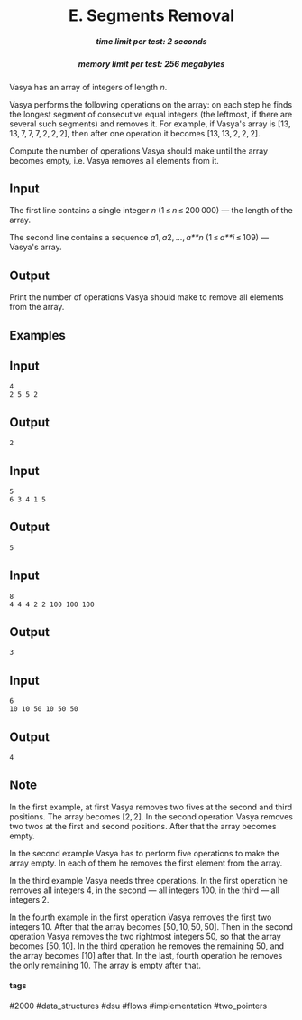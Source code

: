 <h1 style='text-align: center;'> E. Segments Removal</h1>

<h5 style='text-align: center;'>time limit per test: 2 seconds</h5>
<h5 style='text-align: center;'>memory limit per test: 256 megabytes</h5>

Vasya has an array of integers of length *n*.

Vasya performs the following operations on the array: on each step he finds the longest segment of consecutive equal integers (the leftmost, if there are several such segments) and removes it. For example, if Vasya's array is [13, 13, 7, 7, 7, 2, 2, 2], then after one operation it becomes [13, 13, 2, 2, 2].

Compute the number of operations Vasya should make until the array becomes empty, i.e. Vasya removes all elements from it.

## Input

The first line contains a single integer *n* (1 ≤ *n* ≤ 200 000) — the length of the array.

The second line contains a sequence *a*1, *a*2, ..., *a**n* (1 ≤ *a**i* ≤ 109) — Vasya's array.

## Output

Print the number of operations Vasya should make to remove all elements from the array.

## Examples

## Input


```
4  
2 5 5 2  

```
## Output


```
2  

```
## Input


```
5  
6 3 4 1 5  

```
## Output


```
5  

```
## Input


```
8  
4 4 4 2 2 100 100 100  

```
## Output


```
3  

```
## Input


```
6  
10 10 50 10 50 50  

```
## Output


```
4  

```
## Note

In the first example, at first Vasya removes two fives at the second and third positions. The array becomes [2, 2]. In the second operation Vasya removes two twos at the first and second positions. After that the array becomes empty.

In the second example Vasya has to perform five operations to make the array empty. In each of them he removes the first element from the array.

In the third example Vasya needs three operations. In the first operation he removes all integers 4, in the second — all integers 100, in the third — all integers 2.

In the fourth example in the first operation Vasya removes the first two integers 10. After that the array becomes [50, 10, 50, 50]. Then in the second operation Vasya removes the two rightmost integers 50, so that the array becomes [50, 10]. In the third operation he removes the remaining 50, and the array becomes [10] after that. In the last, fourth operation he removes the only remaining 10. The array is empty after that.



#### tags 

#2000 #data_structures #dsu #flows #implementation #two_pointers 